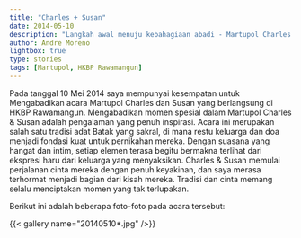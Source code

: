 ```yaml
---
title: "Charles + Susan"
date: 2014-05-10
description: "Langkah awal menuju kebahagiaan abadi - Martupol Charles & Susan adalah momen yang sarat akan kehangatan, restu, dan tradisi. Merupakan kehormatan bagi saya untuk mengabadikan hari yang penuh makna ini"
author: Andre Moreno
lightbox: true
type: stories
tags: [Martupol, HKBP Rawamangun]
---
```


Pada tanggal 10 Mei 2014 saya mempunyai kesempatan untuk Mengabadikan acara Martupol Charles dan Susan yang berlangsung di HKBP Rawamangun. Mengabadikan momen spesial dalam Martupol Charles & Susan adalah pengalaman yang penuh inspirasi. Acara ini merupakan salah satu tradisi adat Batak yang sakral, di mana restu keluarga dan doa menjadi fondasi kuat untuk pernikahan mereka. Dengan suasana yang hangat dan intim, setiap elemen terasa begitu bermakna terlihat dari ekspresi haru dari keluarga yang menyaksikan. Charles & Susan memulai perjalanan cinta mereka dengan penuh keyakinan, dan saya merasa terhormat menjadi bagian dari kisah mereka. Tradisi dan cinta memang selalu menciptakan momen yang tak terlupakan.

Berikut ini adalah beberapa foto-foto pada acara tersebut:


{{< gallery name="20140510*.jpg" />}}